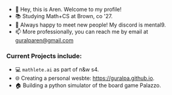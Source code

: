 - 👋 Hey, this is Aren. Welcome to my profile!
- 📚 Studying Math+CS at Brown, co '27.
- 💞️ Always happy to meet new people! My discord is mental9.
- 📫 More professionally, you can reach me by email at guralparen@gmail.com

### Current Projects include:
-  💻 `mathlete.ai` as part of n&w s4.
-  🌐 Creating a personal wesbte: https://guralpa.github.io.
-  🏠 Building a python simulator of the board game Palazzo.
<!---
guralpa/guralpa is a ✨ special ✨ repository because its `README.md` (this file) appears on your GitHub profile.
You can click the Preview link to take a look at your changes.
--->
